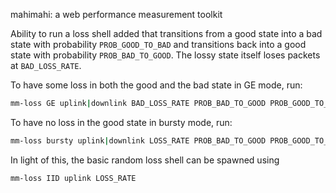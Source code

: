 mahimahi: a web performance measurement toolkit

Ability to run a loss shell added that transitions from a good state into a bad state with probability `PROB_GOOD_TO_BAD` and transitions back into a good state with probability `PROB_BAD_TO_GOOD`. The lossy state itself loses packets at `BAD_LOSS_RATE`.

To have some loss in both the good and the bad state in GE mode, run:

```bash
mm-loss GE uplink|downlink BAD_LOSS_RATE PROB_BAD_TO_GOOD PROB_GOOD_TO_BAD GOOD_LOSS_RATE
```

To have no loss in the good state in bursty mode, run:
```bash
mm-loss bursty uplink|downlink LOSS_RATE PROB_BAD_TO_GOOD PROB_GOOD_TO_BAD
```

In light of this, the basic random loss shell can be spawned using
```bash
mm-loss IID uplink LOSS_RATE
```